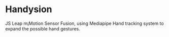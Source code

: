 # Handysion
JS Leap m¡Motion Sensor Fusion, using Mediapipe Hand tracking system to expand the possible hand gestures.
